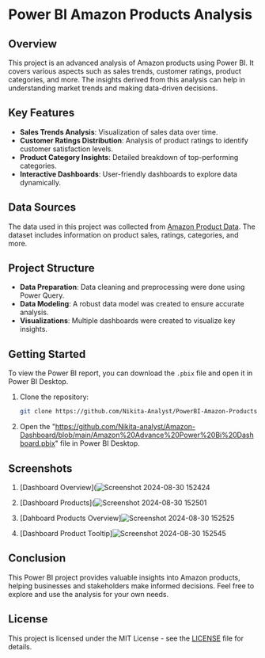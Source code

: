 # Power BI Amazon Products Analysis

## Overview
This project is an advanced analysis of Amazon products using Power BI. It covers various aspects such as sales trends, customer ratings, product categories, and more. The insights derived from this analysis can help in understanding market trends and making data-driven decisions.

## Key Features
- **Sales Trends Analysis**: Visualization of sales data over time.
- **Customer Ratings Distribution**: Analysis of product ratings to identify customer satisfaction levels.
- **Product Category Insights**: Detailed breakdown of top-performing categories.
- **Interactive Dashboards**: User-friendly dashboards to explore data dynamically.

## Data Sources
The data used in this project was collected from [Amazon Product Data](#). The dataset includes information on product sales, ratings, categories, and more.

## Project Structure
- **Data Preparation**: Data cleaning and preprocessing were done using Power Query.
- **Data Modeling**: A robust data model was created to ensure accurate analysis.
- **Visualizations**: Multiple dashboards were created to visualize key insights.

## Getting Started
To view the Power BI report, you can download the `.pbix` file and open it in Power BI Desktop.

1. Clone the repository:
    ```bash
    git clone https://github.com/Nikita-Analyst/PowerBI-Amazon-Products-Analysis.git
    ```
2. Open the "https://github.com/Nikita-analyst/Amazon-Dashboard/blob/main/Amazon%20Advance%20Power%20Bi%20Dashboard.pbix"  file in Power BI Desktop.

## Screenshots
1. [Dashboard Overview](![Screenshot 2024-08-30 152424](https://github.com/user-attachments/assets/e0e99bca-fa20-4e5f-9aa3-b0a80b9b02c1)
   
2. [Dashboard Products](![Screenshot 2024-08-30 152501](https://github.com/user-attachments/assets/05ca0528-2a8e-4304-b6bc-c6391b188b4b)
   
3. [Dahboard Products Overview]![Screenshot 2024-08-30 152525](https://github.com/user-attachments/assets/4fed2449-25b4-46a6-aae3-f51c5802993b)
   
4. [Dashboard Product Tooltip]![Screenshot 2024-08-30 152545](https://github.com/user-attachments/assets/9990f2fa-8d40-44c1-9530-22f8066c5854)


## Conclusion
This Power BI project provides valuable insights into Amazon products, helping businesses and stakeholders make informed decisions. Feel free to explore and use the analysis for your own needs.

## License
This project is licensed under the MIT License - see the [LICENSE](LICENSE) file for details.

